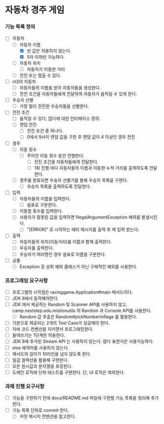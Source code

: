 # 자동차 경주 게임

### 기능 목록 정의
- [ ] 자동차
  - [ ] 자동차 이름
    - [x] 빈 값은 허용하지 않는다.
    - [x] 5자 이하만 가능하다.
  - [ ] 자동차 위치
    - [ ] 자동차가 이동한 거리
  - [ ] 전진 또는 멈출 수 있다.
- [ ] n대의 자동차
  - [ ] 자동차들의 이름을 받아 자동차들을 생성한다.
  - [ ] 전진 조건을 자동차들에게 전달하여 자동차가 움직일 수 있게 한다.  
- [ ] 우승자 선별
  - [ ] 가장 멀리 전진한 우승자들을 선별한다.
- [ ] 전진 조건
  - [ ] 움직일 수 있다, 없다에 대한 인터페이스 정의.
  - [ ] 랜덤 전진
    - [ ] 전진 조건 중 하나다.
    - [ ] 0에서 9사이 랜덤 값을 구한 후 랜덤 값이 4 이상인 경우 전진
- [ ] 경주
  - [ ] 이동 횟수
    - [ ] 주어진 이동 횟수 동안 진행한다.
      - [ ] 전진 조건을 자동차들에게 전달한다.
      - [ ] 1회 진행 마다 자동차들의 이름과 이동한 누적 거리를 출력하도록 전달한다.
  - [ ] 경주를 완료되면 우승자 선별기를 통해 우승자 목록을 구한다.
    - [ ] 우승자 목록을 출력하도록 전달한다.
- [ ] 입력
  - [ ] 자동차들의 이름을 입력한다.
    - [ ] 쉼표로 구분한다.
  - [ ] 이동할 횟수를 입력한다.
  - [ ] 사용자가 잘못된 값을 입력하면 IllegalArgumentException 예외를 발생시킨다.
    - [ ] "[ERROR]" 로 시작하는 에러 메시지를 출력 후 재 입력 받는다.
- [ ] 출력
  - [ ] 자동차들의 위치(이동거리)를 이름과 함께 출력한다.
  - [ ] 우승자를 출력한다.
  - [ ] 우승자가 여러명인 경우 쉼표로 이름을 구분한다.
- [ ] 공통
  - [ ] Exception 등 상위 예외 클래스가 아닌 구체적인 예외를 사용한다.

### 프로그래밍 요구사항
- [ ] 프로그램의 시작점은 racinggame.Application#main 메서드이다.
- [ ] JDK 8에서 동작해야한다.
- [ ] JDK 에서 제공하는 Random 및 Scanner API를 사용하지 않고, camp.nextstep.edu.mistionutils 의 Random 과 Console API를 사용한다.
  - [ ] Random 값 추출은 Random#pickNumberInRage 를 활용한다.
- [ ] 기본으로 제공되는 2개의 Test Case가 성공해야 한다.
- [ ] 자바 코드 컨벤션을 지키면서 프로그래밍한다.
- [ ] 들여쓰기는 1단계만 허용한다.
- [ ] JDK 8에 추가된 Stream API 는 사용하지 않는다. 람다 표현식은 사용가능하다.
- [ ] else 예약어를 사용하지 않는다.
- [ ] 메서드의 길이가 10라인을 넘지 않도록 한다.
- [ ] 일급 컬렉션을 활용해 구현한다.
- [ ] 모든 원시값과 문자열을 포장한다.
- [ ] 도메인 로직에 단위 테스트를 구현한다. 단, UI 로직은 제외한다.

### 과제 진행 요구사항
- [ ] 기능을 구현하기 전에 docs/README.md 파일에 구현할 기능 목록을 정리해 추가한다.
- [ ] 기능 목록 단위로 commit 한다. 
    - [ ] 커밋 메시지 컨벤션을 참고한다.
